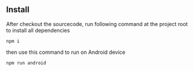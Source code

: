 ## Install
After checkout the sourcecode, run following command at the project root to install all dependencies 
```
npm i
```

then use this command to run on Android device
```
npm run android
```

